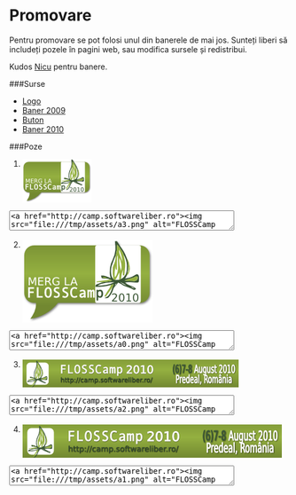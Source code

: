 Promovare
=========

Pentru promovare se pot folosi unul din banerele de mai jos.
Sunteți liberi să includeți pozele în pagini web, sau modifica sursele și redistribui.

Kudos [Nicu](http://nicubunu.blogspot.com/) pentru banere.

###Surse

* [Logo](/promo/logo/flosscamp.svg)
* [Baner 2009](/promo/banner/flosscamp_banner.svg)
* [Buton](/promo/2010/flosscamp_button.svg)
* [Baner 2010](/promo/2010/flosscamp_banner.svg)

###Poze

1. <img src="/promo/2010/png/flosscamp2010_125.png" style="border: 0; display: block;" alt="" />
  <textarea style="width: 400px; height: 30px;"><a href="http://camp.softwareliber.ro"><img src="/promo/2010/png/flosscamp2010_125.png" alt="FLOSSCamp 2010"/></textarea>
2. <img src="/promo/2010/png/flosscamp2010_234.png" style="border: 0; display: block;" alt="" />
  <textarea style="width: 400px; height: 30px;"><a href="http://camp.softwareliber.ro"><img src="/promo/2010/png/flosscamp2010_234.png" alt="FLOSSCamp 2010"/></textarea>
3. <img src="/promo/2010/png/flosscamp2010_390.png" style="border: 0; display: block;" alt="" />
  <textarea style="width: 400px; height: 30px;"><a href="http://camp.softwareliber.ro"><img src="/promo/2010/png/flosscamp2010_390.png" alt="FLOSSCamp 2010"/></textarea>
4. <img src="/promo/2010/png/flosscamp2010_468.png" style="border: 0; display: block;" alt="" />
  <textarea style="width: 400px; height: 30px;"><a href="http://camp.softwareliber.ro"><img src="/promo/2010/png/flosscamp2010_468.png" alt="FLOSSCamp 2010"/></textarea>
